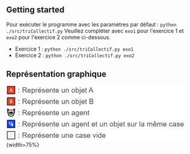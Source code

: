 ## Getting started 

Pour exécuter le programme avec les paramètres par défaut : `python ./src/triCollectif.py`
Veuillez compléter avec `exo1` pour l'exercice 1 et `exo2` pour l'exercice 2 comme ci-dessous.

* Exercice 1 : `python ./src/triCollectif.py exo1`
* Exercice 2 : `python ./src/triCollectif.py exo2`


## Représentation graphique 

![Représentation graphique](./results/legende.png){width=75%}
